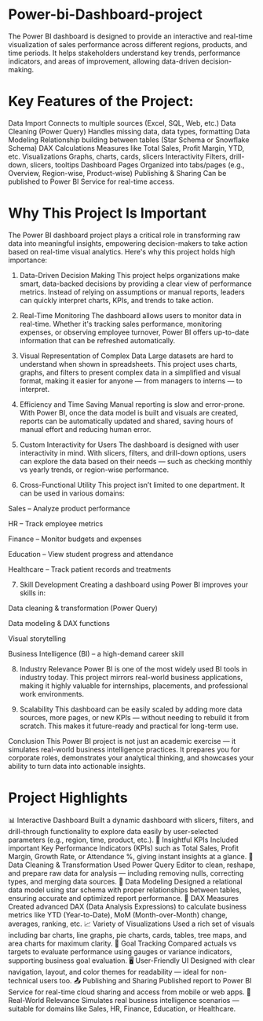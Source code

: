 # Power-bi-Dashboard-project
The Power BI dashboard is designed to provide an interactive and real-time visualization of sales performance across different regions, products, and time periods. It helps stakeholders understand key trends, performance indicators, and areas of improvement, allowing data-driven decision-making.
 
 # Key Features of the Project:



Data Import	Connects to multiple sources (Excel, SQL, Web, etc.)
Data Cleaning (Power Query)	Handles missing data, data types, formatting
Data Modeling	Relationship building between tables (Star Schema or Snowflake Schema)
DAX Calculations	Measures like Total Sales, Profit Margin, YTD, etc.
Visualizations	Graphs, charts, cards, slicers
Interactivity	Filters, drill-down, slicers, tooltips
Dashboard Pages	Organized into tabs/pages (e.g., Overview, Region-wise, Product-wise)
Publishing & Sharing	Can be published to Power BI Service for real-time access.

 # Why This Project Is Important
The Power BI dashboard project plays a critical role in transforming raw data into meaningful insights, empowering decision-makers to take action based on real-time visual analytics. Here's why this project holds high importance:

 1. Data-Driven Decision Making
This project helps organizations make smart, data-backed decisions by providing a clear view of performance metrics. Instead of relying on assumptions or manual reports, leaders can quickly interpret charts, KPIs, and trends to take action.

 2. Real-Time Monitoring
The dashboard allows users to monitor data in real-time. Whether it's tracking sales performance, monitoring expenses, or observing employee turnover, Power BI offers up-to-date information that can be refreshed automatically.

 3. Visual Representation of Complex Data
Large datasets are hard to understand when shown in spreadsheets. This project uses charts, graphs, and filters to present complex data in a simplified and visual format, making it easier for anyone — from managers to interns — to interpret.

 4. Efficiency and Time Saving
Manual reporting is slow and error-prone. With Power BI, once the data model is built and visuals are created, reports can be automatically updated and shared, saving hours of manual effort and reducing human error.

 5. Custom Interactivity for Users
The dashboard is designed with user interactivity in mind. With slicers, filters, and drill-down options, users can explore the data based on their needs — such as checking monthly vs yearly trends, or region-wise performance.

 6. Cross-Functional Utility
This project isn’t limited to one department. It can be used in various domains:

Sales – Analyze product performance

HR – Track employee metrics

Finance – Monitor budgets and expenses

Education – View student progress and attendance

Healthcare – Track patient records and treatments

 7. Skill Development
Creating a dashboard using Power BI improves your skills in:

Data cleaning & transformation (Power Query)

Data modeling & DAX functions

Visual storytelling

Business Intelligence (BI) – a high-demand career skill

 8. Industry Relevance
Power BI is one of the most widely used BI tools in industry today. This project mirrors real-world business applications, making it highly valuable for internships, placements, and professional work environments.

 9. Scalability
This dashboard can be easily scaled by adding more data sources, more pages, or new KPIs — without needing to rebuild it from scratch. This makes it future-ready and practical for long-term use.

 Conclusion
This Power BI project is not just an academic exercise — it simulates real-world business intelligence practices. It prepares you for corporate roles, demonstrates your analytical thinking, and showcases your ability to turn data into actionable insights.







 # Project Highlights

📊 Interactive Dashboard	Built a dynamic dashboard with slicers, filters, and drill-through functionality to explore data easily by user-selected parameters (e.g., region, time, product, etc.).
🧠 Insightful KPIs	Included important Key Performance Indicators (KPIs) such as Total Sales, Profit Margin, Growth Rate, or Attendance %, giving instant insights at a glance.
📌 Data Cleaning & Transformation	Used Power Query Editor to clean, reshape, and prepare raw data for analysis — including removing nulls, correcting types, and merging data sources.
🔗 Data Modeling	Designed a relational data model using star schema with proper relationships between tables, ensuring accurate and optimized report performance.
📐 DAX Measures	Created advanced DAX (Data Analysis Expressions) to calculate business metrics like YTD (Year-to-Date), MoM (Month-over-Month) change, averages, ranking, etc.
📈 Variety of Visualizations	Used a rich set of visuals including bar charts, line graphs, pie charts, cards, tables, tree maps, and area charts for maximum clarity.
🎯 Goal Tracking	Compared actuals vs targets to evaluate performance using gauges or variance indicators, supporting business goal evaluation.
🖥️ User-Friendly UI	Designed with clear navigation, layout, and color themes for readability — ideal for non-technical users too.
📤 Publishing and Sharing	Published report to Power BI Service for real-time cloud sharing and access from mobile or web apps.
💼 Real-World Relevance	Simulates real business intelligence scenarios — suitable for domains like Sales, HR, Finance, Education, or Healthcare.












